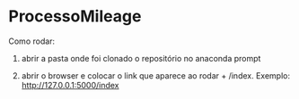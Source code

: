 # ProcessoMileage

Como rodar:
1. abrir a pasta onde foi clonado o repositório no anaconda prompt

2. abrir o browser e colocar o link que aparece ao rodar + /index. Exemplo: http://127.0.0.1:5000/index
